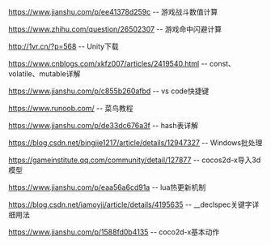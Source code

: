 https://www.jianshu.com/p/ee41378d259c  -- 游戏战斗数值计算

https://www.zhihu.com/question/26502307  -- 游戏命中闪避计算

http://1vr.cn/?p=568    -- Unity下载

https://www.cnblogs.com/xkfz007/articles/2419540.html   -- const、volatile、mutable详解

https://www.jianshu.com/p/c855b260afbd   -- vs code快捷键

https://www.runoob.com/   -- 菜鸟教程

https://www.jianshu.com/p/de33dc676a3f   -- hash表详解

https://blog.csdn.net/bingjie1217/article/details/12947327   -- Windows批处理

https://gameinstitute.qq.com/community/detail/127877   -- cocos2d-x导入3d模型

https://www.jianshu.com/p/eaa56a6cd91a   -- lua热更新机制

https://blog.csdn.net/iamoyjj/article/details/4195635   -- __declspec关键字详细用法

https://www.jianshu.com/p/1588fd0b4135   -- coco2d-x基本动作
